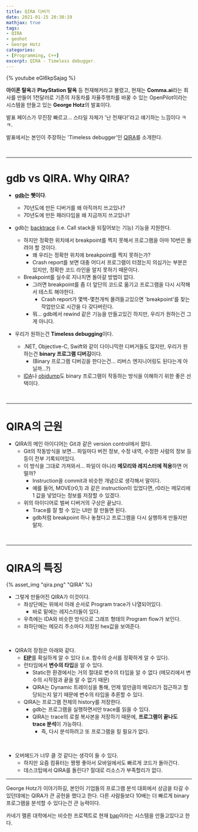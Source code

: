 ```yaml
---
title: QIRA 디버거
date: 2021-01-15 20:38:19
mathjax: true
tags: 
- QIRA
- geohot
- George Hotz
categories: 
- [Programming, C++]
excerpt: QIRA - Timeless debugger.
---
```


{% youtube eGl6kpSajag %}

**아이폰 탈옥**과 **PlayStation 탈옥** 등 천재해커라고 불렸고, 현재는 **Comma.ai**라는 회사를 만들어 1천달러로 기존의 자동차를 자율주행차를 바꿀 수 있는 OpenPilot이라는 시스템을 만들고 있는 **George Hotz**의 발표이다.

발표 페이스가 무진장 빠르고... 스타일 자체가 '난 천재다!'라고 얘기하는 느낌이다 ㅋㅋ.

발표에서는 본인이 주장하는 'Timeless debugger'인 [QIRA](https://github.com/geohot/qira)를 소개한다.

<br>

---

# gdb vs QIRA. Why QIRA?

- [**gdb**](https://www.gnu.org/s/gdb/)**는 쒯이다**.
  - 70년도에 만든 디버거를 왜 아직까지 쓰고있나?
  - 70년도에 만든 패러다임을 왜 지금까지 쓰고있나?

- gdb는 [backtrace](https://linux.die.net/man/3/backtrace) (i.e. Call stack을 되짚어보는 기능) 기능을 지원한다.
  - 하지만 정확한 위치에서 breakpoint를 찍지 못해서 프로그램을 아마 10번은 돌려야 할 것이다.
    - 왜 우리는 정확한 위치에 breakpoint를 찍지 못하는가? 
    - Crash report를 보면 대충 어디서 프로그램이 터졌는지 의심가는 부분은 있지만, 정확한 코드 라인을 알지 못하기 때문이다.
  - Breakpoint를 실수로 지나치면 돌아갈 방법이 없다.
    - 그러면 breakpoint를 좀 더 앞단의 코드로 옮기고 프로그램을 다시 시작해서 테스트 해야한다.
      - Crash report가 몇백-몇천개씩 몰려들고있으면 'breakpoint'를 찾는 작업만으로 시간을 다 갖다버린다.
    - 뭐... gdb에서 rewind 같은 기능을 만들고있긴 하지만, 우리가 원하는건 그게 아니다.

- 우리가 원하는건 **Timeless debugging**이다.
  - .NET, Objective-C, Swift와 같이 다이나믹한 디버거들도 많지만, 우리가 원하는건 **binary 프로그램 디버깅**이다.
    - (Binary 프로그램 디버깅을 한다는건... 리버스 엔지니어링도 된다는게 아닐까...?)
  - [IDA](https://en.wikipedia.org/wiki/Interactive_Disassembler)나 [objdump](https://ko.wikipedia.org/wiki/Objdump)도 binary 프로그램이 작동하는 방식을 이해하기 위한 좋은 선택이다.

<br>

---

# QIRA의 근원

- QIRA의 메인 아이디어는 Git과 같은 version control에서 왔다.
  - Git의 작동방식을 보면... 파일마다 버전 정보, 수정 내역, 수정한 사람의 정보 등등이 전부 기록되어있다.
  - 이 방식을 그대로 가져와서... 파일이 아니라 **메모리와 레지스터에 적용**하면 어떨까? 
    - Instruction을 commit과 비슷한 개념으로 생각해서 말이다.
    - 예를 들어, MOVE(r0,1) 과 같은 instruction이 있었다면, r0라는 메모리에 1 값을 넣었다는 정보를 저장할 수 있겠다.
  - 위의 아이디어로 벌써 디버거의 구상은 끝났다.
    - Trace를 잘 할 수 있는 UI만 잘 만들면 된다.
    - gdb처럼 breakpoint 하나 놓쳤다고 프로그램을 다시 실행하게 만들지만 말자.

<br>

---

# QIRA의 특징

{% asset_img "qira.png" "QIRA" %}

- 그렇게 만들어진 QIRA가 이것이다.
  - 좌상단에는 위에서 아래 순서로 Program trace가 나열되어있다.
    - 바로 밑에는 레지스터들이 있다.
  - 우측에는 IDA와 비슷한 방식으로 그래프 형태의 Program flow가 보인다.
  - 좌하단에는 메모리 주소마다 저장된 hex값을 보여준다.

<br>

- QIRA의 장점은 아래와 같다.
  - [**EIP**](https://security.stackexchange.com/questions/129499/what-does-eip-stand-for)를 확실하게 알 수 있다 (i.e. 함수의 순서를 정확하게 알 수 있다).
  - 런타임에서 **변수의 타입**을 알 수 있다.
    - Static한 환경에서는 거의 절대로 변수의 타입을 알 수 없다 (메모리에서 변수의 시작점과 끝을 알 수 없기 때문)
    - QIRA는 Dynamic 트레이싱을 통해, 언제 얼만큼의 메모리가 접근하고 할당되는지 알기 때문에 변수의 타입을 추론할 수 있다.
  - QIRA는 프로그램 전체의 history를 저장한다.
    - gdb는 프로그램을 실행하면서만 trace를 읽을 수 있다.
    - QIRA는 trace의 로컬 복사본을 저장하기 때문에, **프로그램이 끝나도 trace 분석**이 가능하다.
      - 즉, 다시 분석하려고 또 프로그램을 킬 필요가 없다.

<br>

- 오버헤드가 너무 클 것 같다는 생각이 들 수 있다.
  - 하지만 요즘 컴퓨터는 짱짱 좋아서 모바일에서도 빠르게 코드가 돌아간다.
  - 데스크탑에서 QIRA를 돌린다? 절대로 리소스가 부족할리가 없다.

---

George Hotz가 이야기하길, 본인이 기업들의 프로그램 분석 대회에서 상금을 타갈 수 있던데에는 QIRA가 큰 공헌을 했다고 한다.
다른 사람들보다 10배는 더 빠르게 binary 프로그램을 분석할 수 있다는건 큰 능력이다.

카네기 멜론 대학에서는 비슷한 프로젝트로 현재 [bap](https://github.com/BinaryAnalysisPlatform/bap)이라는 시스템을 만들고있다고 한다.